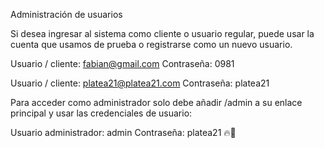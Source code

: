Administración de usuarios


Si desea ingresar al sistema como cliente o usuario regular, puede usar la cuenta que usamos de prueba o registrarse como un nuevo usuario.

Usuario / cliente: fabian@gmail.com
Contraseña: 0981

Usuario / cliente: platea21@platea21.com
Contraseña: platea21

Para acceder como administrador solo debe añadir /admin a su enlace principal y usar las credenciales de usuario:

Usuario administrador: admin
Contraseña: platea21
🔥🧔



